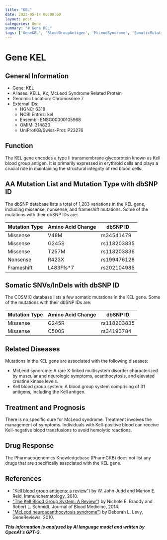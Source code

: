 ```yaml
---
title: "KEL"
date: 2023-05-14 00:00:00
layout: post
categories: Gene
summary: "# Gene KEL"
tags: ['GeneKEL', 'BloodGroupAntigen', 'McLeodSyndrome', 'SomaticMutations', 'Pharmacogenomics', 'BloodTransfusions', 'Acanthocytosis', 'StructuralIntegrity']
---
```


# Gene KEL

## General Information
- Gene: KEL
- Aliases: KELL, Kx, McLeod Syndrome Related Protein
- Genomic Location: Chromosome 7
- External IDs:
    - HGNC: 6318
    - NCBI Entrez:  kel
    - Ensembl: ENSG00000105968
    - OMIM: 314830
    - UniProtKB/Swiss-Prot: P23276


## Function
The KEL gene encodes a type II transmembrane glycoprotein known as Kell blood group antigen. It is primarily expressed in erythroid cells and plays a crucial role in maintaining the structural integrity of red blood cells.

## AA Mutation List and Mutation Type with dbSNP ID
The dbSNP database lists a total of 1,283 variations in the KEL gene, including missense, nonsense, and frameshift mutations. Some of the mutations with their dbSNP IDs are:

|Mutation Type|Amino Acid Change|dbSNP ID|
|-------------|----------------|--------|
|Missense|V48M|rs34541479|
|Missense|G245S|rs118203835|
|Missense|T257M|rs118203836|
|Nonsense|R423X|rs199476128|
|Frameshift|L483Ffs*7|rs202104985|

## Somatic SNVs/InDels with dbSNP ID
The COSMIC database lists a few somatic mutations in the KEL gene. Some of the mutations with their dbSNP IDs are:

|Mutation Type|Amino Acid Change|dbSNP ID|
|-------------|----------------|--------|
|Missense|G245R|rs118203835|
|Missense|C500S|rs34193784|

## Related Diseases
Mutations in the KEL gene are associated with the following diseases:
- McLeod syndrome: A rare X-linked multisystem disorder characterized by muscular and neurologic symptoms, acanthocytosis, and elevated creatine kinase levels.
- Kell blood group system: A blood group system comprising of 31 antigens, including the Kell antigen.

## Treatment and Prognosis
There is no specific cure for McLeod syndrome. Treatment involves the management of symptoms. Individuals with Kell-positive blood can receive Kell-negative blood transfusions to avoid hemolytic reactions.

## Drug Response
The Pharmacogenomics Knowledgebase (PharmGKB) does not list any drugs that are specifically associated with the KEL gene.

## References
- ["Kell blood group antigens: a review"](https://www.ncbi.nlm.nih.gov/pmc/articles/PMC3242673/)) by W. John Judd and Marion E. Reid, Immunohematology, 2010.
- ["The Kell Blood Group System: A Review"](https://www.hindawi.com/journals/bmri/2014/238694/)) by Nichole E. Braddy and Robert L. Schmidt, Journal of Blood Medicine, 2014.
- ["McLeod neuroacanthocytosis syndrome"](https://www.ncbi.nlm.nih.gov/books/NBK1387/)) by Deborah L. Levy, GeneReviews, 2010.

**_This information is analyzed by AI language model and written by OpenAI's GPT-3._**